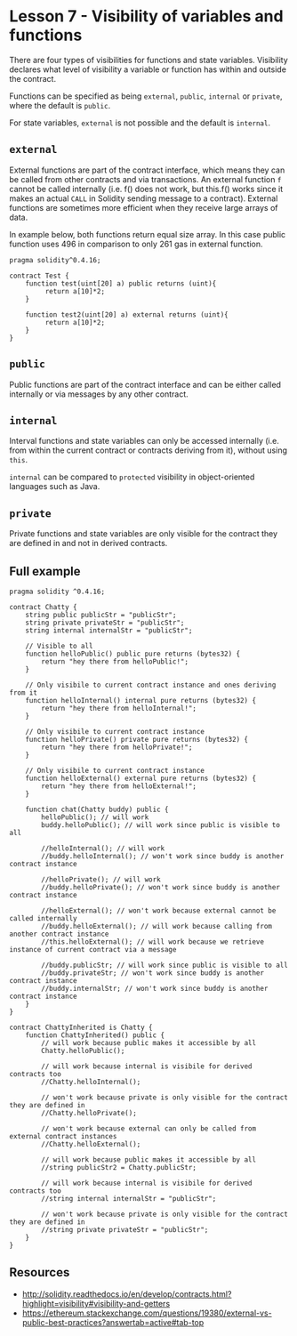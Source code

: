 # Lesson 7 - Visibility of variables and functions

There are four types of visibilities for functions and state variables. Visibility declares what level of visibility a variable or function has within and outside the contract.

Functions can be specified as being `external`, `public`, `internal` or `private`, where the default is `public`.

For state variables, `external` is not possible and the default is `internal`.

## `external`

External functions are part of the contract interface, which means they can be called from other contracts and via transactions. An external function `f` cannot be called internally (i.e. f() does not work, but this.f() works since it makes an actual `CALL` in Solidity sending message to a contract). External functions are sometimes more efficient when they receive large arrays of data.

In example below, both functions return equal size array. In this case public function uses 496 in comparison to only 261 gas in external function.

```
pragma solidity^0.4.16;

contract Test {
    function test(uint[20] a) public returns (uint){
         return a[10]*2;
    }

    function test2(uint[20] a) external returns (uint){
         return a[10]*2;
    }
}
```

## `public`

Public functions are part of the contract interface and can be either called internally or via messages by any other contract.

## `internal`

Interval functions and state variables can only be accessed internally (i.e. from within the current contract or contracts deriving from it), without using `this`. 

`internal` can be compared to `protected` visibility in object-oriented languages such as Java.

## `private`

Private functions and state variables are only visible for the contract they are defined in and not in derived contracts.

## Full example

```
pragma solidity ^0.4.16;

contract Chatty {
    string public publicStr = "publicStr";
    string private privateStr = "publicStr";
    string internal internalStr = "publicStr";
    
    // Visible to all
    function helloPublic() public pure returns (bytes32) {
        return "hey there from helloPublic!";
    }
    
    // Only visibile to current contract instance and ones deriving from it
    function helloInternal() internal pure returns (bytes32) {
        return "hey there from helloInternal!";
    }

    // Only visibile to current contract instance
    function helloPrivate() private pure returns (bytes32) {
        return "hey there from helloPrivate!";
    }
    
    // Only visibile to current contract instance
    function helloExternal() external pure returns (bytes32) {
        return "hey there from helloExternal!";
    }
    
    function chat(Chatty buddy) public {
        helloPublic(); // will work
        buddy.helloPublic(); // will work since public is visible to all
            
        //helloInternal(); // will work
        //buddy.helloInternal(); // won't work since buddy is another contract instance
        
        //helloPrivate(); // will work
        //buddy.helloPrivate(); // won't work since buddy is another contract instance
        
        //helloExternal(); // won't work because external cannot be called internally
        //buddy.helloExternal(); // will work because calling from another contract instance 
        //this.helloExternal(); // will work because we retrieve instance of current contract via a message
        
        //buddy.publicStr; // will work since public is visible to all
        //buddy.privateStr; // won't work since buddy is another contract instance
        //buddy.internalStr; // won't work since buddy is another contract instance
    }
}

contract ChattyInherited is Chatty {
    function ChattyInherited() public {
        // will work because public makes it accessible by all
        Chatty.helloPublic();
        
        // will work because internal is visibile for derived contracts too
        //Chatty.helloInternal();
        
        // won't work because private is only visible for the contract they are defined in
        //Chatty.helloPrivate();
        
        // won't work because external can only be called from external contract instances
        //Chatty.helloExternal();
        
        // will work because public makes it accessible by all
        //string publicStr2 = Chatty.publicStr;
        
        // will work because internal is visibile for derived contracts too
        //string internal internalStr = "publicStr";
        
        // won't work because private is only visible for the contract they are defined in
        //string private privateStr = "publicStr";
    }
}
```

## Resources

- http://solidity.readthedocs.io/en/develop/contracts.html?highlight=visibility#visibility-and-getters
- https://ethereum.stackexchange.com/questions/19380/external-vs-public-best-practices?answertab=active#tab-top